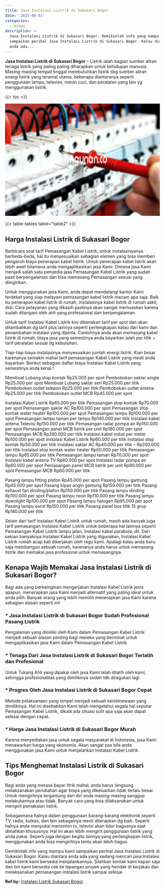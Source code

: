 ```yaml
---
title: Jasa Instalasi Listrik di Sukasari Bogor
date: '2025-08-01'
categories:
  - biaya
description: >-
  Jasa Instalasi Listrik di Sukasari Bogor. Demikinlah info yang mampu kami
  sampaikan perihal Jasa Instalasi Listrik di Sukasari Bogor. Kalau diantara
  anda ada...
---
```


**Jasa Instalasi Listrik di Sukasari Bogor** – Listrik ialah bagian sumber aliran tenaga listrik yang paling paling diharapkan untuk kehidupan manusia. Masing-masing tempat tinggal membutuhkan listrik sbg sumber aliran energi listrik yang teramat utama, beberapa diantaranya seperti penggunaan lampu, televise, mesin cuci, dan peralatan yang lain yg menggunakan listrik.

{{< toc >}}

![Jasa Instalasi Listrik di Sukasari Bogor](/images/instalasi-listrik-murah06.png)

{{< table-tables table="table2" >}}

## Harga Instalasi Listrik di Sukasari Bogor

Berbicara soal tarif Pemasangan Kabel Listrik, untuk instalasinyanya berbeda-beda, hal itu menyesuaikan sebagian elemen yang bisa memberi pengaruh biaya penerapan kabel listrik. Untuk penerapan kabel listrik akan lebih awet bilamana anda mengaplikasikan jasa Kami. Dimana jasa Kami menjadi salah satu penyedia jasa Pemasangan Kabel Listrik yang sudah pasti berpengalaman dan bisa memasang Pemasangan sesuai yang diinginkan.

Untuk menggunakan jasa Kami, anda dapat mendatangi kantor Kami terdekat yang siap melayani pemasangan kabel listrik macam apa saja. Baik itu penerapan kabel listrik di rumah, instalasinya kabel listrik di rumah sakit, dsb. Cara pelayanan yang dikasih pastinya akan sangat memuaskan karena sudah ditangani oleh ahli yang professional dan berpengalaman.

Untuk tarif Instalasi Kabel Listrik kini dikenakan tarif per spot dan akan ditambahkan dg tarif plus lainnya seperti perlengkapan kalau dari kami dan penambahan instalasi yang dipinta. Contohnya anda akan memasang kabel listrik di rumah, biaya jasa yang semestinya anda bayarkan ialah per titik + tarif peralatan sesuai dg kebutuhan.

Tiap-tiap biaya instalasinya menyesuaikan jumlah energi listrik. Kian besar karenanya semakin mahal tarif pemasangan Kabel Listrik yang mesti anda bayarkan. Berikut sebagian daftar biaya Instalasi Kabel Listrik yang semestinya anda kenal !

Membuat Lubang stop kontak Rp25.000 per spot Pembobokan saklar single Rp25.000 per spot Membuat Lubang saklar seri Rp25.000 per titik Pembobokan outlet telepon Rp25.000 per titik Pembobokan outlet antena Rp25.000 per titik Pembobokan outlet MCB Rp45.000 per spot

Instalasi Kabel Listrik Rp65.000 per titik Pemasangan stop kontak Rp70.000 per spot Pemasangan saklar AC Rp100.000 per spot Pemasangan stop kontak water heater Rp100.000 per spot Pemasangan lampu Rp100.000 per spot Pemasangan lampu taman per lampu Rp140.000 per titik Instalasi kabel antena Televisi Rp150.000 per titik Pemasangan radar pompa air Rp150.000 per spot Pemasangan panel MCB listrik per unit Rp180.000 per spot Pemasangan MCB Rp280.000 per titik Instalasi kabel induk per meter Rp100.000 per spot Instalasi Kabel Listrik Rp60.000 per titik Instalasi stop kontak Rp50.000 per titik Instalasi saklar AC Rp40.000 per titik – Rp200.000 per titik Instalasi stop kontak water heater Rp50.000 per titik Pemasangan lampu Rp65.000 per titik Pemasangan lampu taman Rp70.000 per spot Instalasi kabel antena TV Rp60.000 per spot Instalasi radar pompa air Rp60.000 per spot Pemasangan panel MCB listrik per unit Rp90.000 per spot Pemasangan MCB Rp60.000 per titik

Pasang lampu fitting plafon Rp45.000 per spot Pasang lampu gantung Rp45.000 per spot Pasang kipas angin gantung Rp150.000 per titik Pasang exhaust fan dinding/plafon Rp150.000 per titik Pasang lampu dinding Rp100.000 per spot Pasang lampu neon Rp110.000 per titik Pasang lampu downlight Rp100.000 per spot Pasang lampu halogen Rp95.000 per spot Pasang lampu sorot Rp150.000 per titik Pasang panel box titik 15 grup Rp180.000 per titik

Selain dari tarif Instalasi Kabel Listrik untuk rumah, masih ada banyak juga tarif pemasangan Instalasi Kabel Listrik untuk beberapa hal lainnya seperti Pemasangan Kabel Listrik lampu jalan, Instalasi kabel parabola, dll. Dari sekian banyaknya Instalasi Kabel Listrik yang digunakan, Instalasi Kabel Listrik rumah acap kali dikerjakan oleh regu kami. Apalagi kalau anda baru saja membangun sebuah rumah, karenanya anda harus untuk memasang listrik dan memakai jasa profesional untuk memasangnya.

## Kenapa Wajib Memakai Jasa Instalasi Listrik di Sukasari Bogor?

Bagi ada yang berkeinginan mengerjakan Instalasi Kabel Listrik jenis apapun, menerapkan jasa Kami menjadi alternatif yang paling ideal untuk anda pilih. Banyak orang yang lebih memilih menerapkan jasa Kami karena sebagian alasan seperti ini!

### \* Jasa Instalasi Listrik di Sukasari Bogor Sudah Profesional Pasang Listrik

Pengalaman yang dimiliki oleh Kami dalam Pemasangan Kabel Listrik menjadi sebuah alasan penting bagi mereka yang berminat untuk mengaplikasikan jasa Kami dalam Pemasangan Kabel Listrik.

### \* Tenaga Dari Jasa Instalasi Listrik di Sukasari Bogor Terlatih dan Profesional

Untuk Tukang Ahli yang dipakai oleh jasa Kami telah dilatih oleh kami, sehingga profesionalitas yang dimilikinya sudah tdk diragukan lagi.

### \* Progres Oleh Jasa Instalasi Listrik di Sukasari Bogor Cepat

Metode pelaksanaan yang simpel menjadi sebuah keistimewaan yang dimilikinya. Hal ini disebabkan Kami telah mengetahui segala hal seputar Pemasangan Kabel Listrik, dikala ada situasi sulit apa saja akan dapat selesai dengan cepat.

### \* Harga Jasa Instalasi Listrik di Sukasari Bogor Murah

Karena menyediakan jasa untuk segala masyarakat di Indonesia, jasa Kami menawarkan harga yang ekonomis. Akan sangat pas bila anda menggunakan jasa Kami untuk menjalankan Instalasi Kabel Listrik.

## Tips Menghemat Instalasi Listrik di Sukasari Bogor


Bagi anda yang merasa bayar litrik mahal, anda harus langsung melaksanakan perubahan agar biaya yang dikeluarkan tidak terlalu besar. Untuk mengiritnya tergantung dari diri anda masing-masing sanggup melakukannya atau tidak. Banyak cara yang bisa dilaksanakan untuk mengirit pemakaian listrik.

Sebagaimana halnya dalam penggunaan barang-barang elektronik seperti TV, radio, kulkas, dan lain sebagainya mesti diterapkan dg baik. Seperti halnya anda menyukai menonton tv, televisi akan tidur bagusnya saat dimatikan khususnya. Hal ini akan lebih mengirit penggunaan listrik yang anda pakai. Seperti juga dengan begitu lainnya yang perlengkapan listrik, menggunakan anda bisa mengiritnya tentu akan lebih bagus.

Demikinlah info yang mampu kami sampaikan perihal Jasa Instalasi Listrik di Sukasari Bogor. Kalau diantara anda ada yang sedang mencari jasa Instalasi kabel listrik kami bersedia menjalankannya. Silahkan kontak kami kapan saja dan tim kami bersedia cek ke lapangan proyek yang hendak di kerjakan dan melaksanakan pemasangan instalasi listrik sampai selesai.

**Ref by:** [Instalasi Listrik Sukasari Bogor](https://id.wikipedia.org/wiki/Instalasi)
